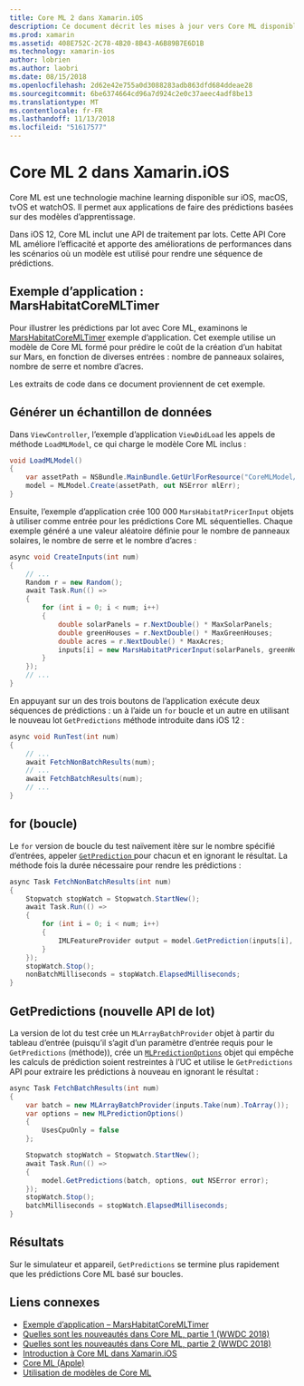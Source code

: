 ```yaml
---
title: Core ML 2 dans Xamarin.iOS
description: Ce document décrit les mises à jour vers Core ML disponible dans le cadre d’e/s 12. En particulier, il examine les améliorations des performances associées à la nouvelle API de prédiction de lot.
ms.prod: xamarin
ms.assetid: 408E752C-2C78-4B20-8B43-A6B89B7E6D1B
ms.technology: xamarin-ios
author: lobrien
ms.author: laobri
ms.date: 08/15/2018
ms.openlocfilehash: 2d62e42e755a0d3088283adb863dfd684ddeae28
ms.sourcegitcommit: 6be6374664cd96a7d924c2e0c37aeec4adf8be13
ms.translationtype: MT
ms.contentlocale: fr-FR
ms.lasthandoff: 11/13/2018
ms.locfileid: "51617577"
---
```

# <a name="core-ml-2-in-xamarinios"></a>Core ML 2 dans Xamarin.iOS

Core ML est une technologie machine learning disponible sur iOS, macOS, tvOS et watchOS. Il permet aux applications de faire des prédictions basées sur des modèles d’apprentissage.

Dans iOS 12, Core ML inclut une API de traitement par lots. Cette API Core ML améliore l’efficacité et apporte des améliorations de performances dans les scénarios où un modèle est utilisé pour rendre une séquence de prédictions.

## <a name="sample-app-marshabitatcoremltimer"></a>Exemple d’application : MarsHabitatCoreMLTimer

Pour illustrer les prédictions par lot avec Core ML, examinons le [MarsHabitatCoreMLTimer](https://developer.xamarin.com/samples/monotouch/iOS12/MarsHabitatCoreMLTimer) exemple d’application. Cet exemple utilise un modèle de Core ML formé pour prédire le coût de la création d’un habitat sur Mars, en fonction de diverses entrées : nombre de panneaux solaires, nombre de serre et nombre d’acres.

Les extraits de code dans ce document proviennent de cet exemple.

## <a name="generate-sample-data"></a>Générer un échantillon de données

Dans `ViewController`, l’exemple d’application `ViewDidLoad` les appels de méthode `LoadMLModel`, ce qui charge le modèle Core ML inclus :

```csharp
void LoadMLModel()
{
    var assetPath = NSBundle.MainBundle.GetUrlForResource("CoreMLModel/MarsHabitatPricer", "mlmodelc");
    model = MLModel.Create(assetPath, out NSError mlErr);
}
```

Ensuite, l’exemple d’application crée 100 000 `MarsHabitatPricerInput` objets à utiliser comme entrée pour les prédictions Core ML séquentielles. Chaque exemple généré a une valeur aléatoire définie pour le nombre de panneaux solaires, le nombre de serre et le nombre d’acres :

```csharp
async void CreateInputs(int num)
{
    // ...
    Random r = new Random();
    await Task.Run(() =>
    {
        for (int i = 0; i < num; i++)
        {
            double solarPanels = r.NextDouble() * MaxSolarPanels;
            double greenHouses = r.NextDouble() * MaxGreenHouses;
            double acres = r.NextDouble() * MaxAcres;
            inputs[i] = new MarsHabitatPricerInput(solarPanels, greenHouses, acres);
        }
    });
    // ...
}
```

En appuyant sur un des trois boutons de l’application exécute deux séquences de prédictions : un à l’aide un `for` boucle et un autre en utilisant le nouveau lot `GetPredictions` méthode introduite dans iOS 12 :

```csharp
async void RunTest(int num)
{
    // ...
    await FetchNonBatchResults(num);
    // ...
    await FetchBatchResults(num);
    // ...
}
```

## <a name="for-loop"></a>for (boucle)

Le `for` version de boucle du test naïvement itère sur le nombre spécifié d’entrées, appeler [ `GetPrediction` ](https://developer.xamarin.com/api/member/CoreML.MLModel.GetPrediction/) pour chacun et en ignorant le résultat. La méthode fois la durée nécessaire pour rendre les prédictions :

```csharp
async Task FetchNonBatchResults(int num)
{
    Stopwatch stopWatch = Stopwatch.StartNew();
    await Task.Run(() =>
    {
        for (int i = 0; i < num; i++)
        {
            IMLFeatureProvider output = model.GetPrediction(inputs[i], out NSError error);
        }
    });
    stopWatch.Stop();
    nonBatchMilliseconds = stopWatch.ElapsedMilliseconds;
}
```

## <a name="getpredictions-new-batch-api"></a>GetPredictions (nouvelle API de lot)

La version de lot du test crée un `MLArrayBatchProvider` objet à partir du tableau d’entrée (puisqu’il s’agit d’un paramètre d’entrée requis pour le `GetPredictions` (méthode)), crée un [`MLPredictionOptions`](https://developer.xamarin.com/api/type/CoreML.MLPredictionOptions/)
objet qui empêche les calculs de prédiction soient restreintes à l’UC et utilise le `GetPredictions` API pour extraire les prédictions à nouveau en ignorant le résultat :

```csharp
async Task FetchBatchResults(int num)
{
    var batch = new MLArrayBatchProvider(inputs.Take(num).ToArray());
    var options = new MLPredictionOptions()
    {
        UsesCpuOnly = false
    };

    Stopwatch stopWatch = Stopwatch.StartNew();
    await Task.Run(() =>
    {
        model.GetPredictions(batch, options, out NSError error);
    });
    stopWatch.Stop();
    batchMilliseconds = stopWatch.ElapsedMilliseconds;
}
```

## <a name="results"></a>Résultats

Sur le simulateur et appareil, `GetPredictions` se termine plus rapidement que les prédictions Core ML basé sur boucles.

## <a name="related-links"></a>Liens connexes

- [Exemple d’application – MarsHabitatCoreMLTimer](https://developer.xamarin.com/samples/monotouch/iOS12/MarsHabitatCoreMLTimer)
- [Quelles sont les nouveautés dans Core ML, partie 1 (WWDC 2018)](https://developer.apple.com/videos/play/wwdc2018/708/)
- [Quelles sont les nouveautés dans Core ML, partie 2 (WWDC 2018)](https://developer.apple.com/videos/play/wwdc2018/709/)
- [Introduction à Core ML dans Xamarin.iOS](https://docs.microsoft.com/xamarin/ios/platform/introduction-to-ios11/coreml)
- [Core ML (Apple)](https://developer.apple.com/documentation/coreml?language=objc)
- [Utilisation de modèles de Core ML](https://developer.apple.com/machine-learning/build-run-models/)
